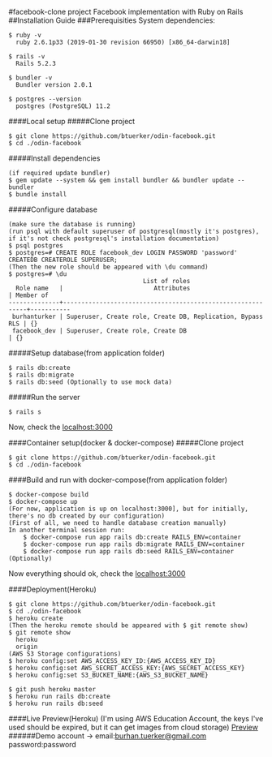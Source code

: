 #facebook-clone project
Facebook implementation with Ruby on Rails
##Installation Guide
###Prerequisities
System dependencies:
```
$ ruby -v
  ruby 2.6.1p33 (2019-01-30 revision 66950) [x86_64-darwin18]

$ rails -v
  Rails 5.2.3

$ bundler -v
  Bundler version 2.0.1

$ postgres --version
  postgres (PostgreSQL) 11.2
```

####Local setup
#####Clone project
```
$ git clone https://github.com/btuerker/odin-facebook.git
$ cd ./odin-facebook
```
#####Install dependencies
```
(if required update bundler)
$ gem update --system && gem install bundler && bundler update --bundler
$ bundle install
```
#####Configure database
```
(make sure the database is running)
(run psql with default superuser of postgresql(mostly it's postgres), if it's not check postgresql's installation documentation)
$ psql postgres
$ postgres=# CREATE ROLE facebook_dev LOGIN PASSWORD 'password' CREATEDB CREATEROLE SUPERUSER;
(Then the new role should be appeared with \du command)
$ postgres=# \du
                                     List of roles
  Role name   |                         Attributes                         | Member of 
--------------+------------------------------------------------------------+-----------
 burhanturker | Superuser, Create role, Create DB, Replication, Bypass RLS | {}
 facebook_dev | Superuser, Create role, Create DB                          | {}
```
#####Setup database(from application folder)
```
$ rails db:create
$ rails db:migrate
$ rails db:seed (Optionally to use mock data)
```
#####Run the server
```
$ rails s
```
Now, check the [localhost:3000](http://localhost:3000)

####Container setup(docker & docker-compose)
#####Clone project
```
$ git clone https://github.com/btuerker/odin-facebook.git
$ cd ./odin-facebook
```
####Build and run with docker-compose(from application folder)
```
$ docker-compose build
$ docker-compose up
(For now, application is up on localhost:3000], but for initially, there's no db created by our configuration)
(First of all, we need to handle database creation manually)
In another terminal session run:
    $ docker-compose run app rails db:create RAILS_ENV=container
    $ docker-compose run app rails db:migrate RAILS_ENV=container
    $ docker-compose run app rails db:seed RAILS_ENV=container (Optionally)
```
Now everything should ok, check the [localhost:3000](http://localhost:3000)

####Deployment(Heroku)
```
$ git clone https://github.com/btuerker/odin-facebook.git
$ cd ./odin-facebook
$ heroku create
(Then the heroku remote should be appeared with $ git remote show)
$ git remote show 
  heroku
  origin
(AWS S3 Storage configurations)
$ heroku config:set AWS_ACCESS_KEY_ID:{AWS_ACCESS_KEY_ID}
$ heroku config:set AWS_SECRET_ACCESS_KEY:{AWS_SECRET_ACCESS_KEY}
$ heroku config:set S3_BUCKET_NAME:{AWS_S3_BUCKET_NAME}

$ git push heroku master
$ heroku run rails db:create
$ heroku run rails db:seed 
```
####Live Preview(Heroku)
(I'm using AWS Education Account, the keys I've used should be expired, but it can get images from cloud storage)
[Preview](https://warm-dusk-15967.herokuapp.com)
######Demo account -> email:burhan.tuerker@gmail.com password:password 
